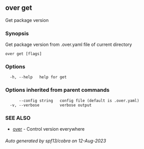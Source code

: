## over get

Get package version

### Synopsis

Get package version from .over.yaml file of current directory

```
over get [flags]
```

### Options

```
  -h, --help   help for get
```

### Options inherited from parent commands

```
      --config string   config file (default is .over.yaml)
  -v, --verbose         verbose output
```

### SEE ALSO

* [over](over.md)	 - Control version everywhere

###### Auto generated by spf13/cobra on 12-Aug-2023
